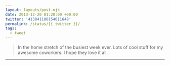 ```yaml
---
layout: layouts/post.njk
date: 2013-12-20 01:20:00 +00:00
twitter: '413841180154011648'
permalink: /status/{{ twitter }}/
tags: 
  - tweet
---
```


> In the home stretch of the busiest week ever. Lots of cool stuff for my awesome coworkers. I hope they love it all.

---
